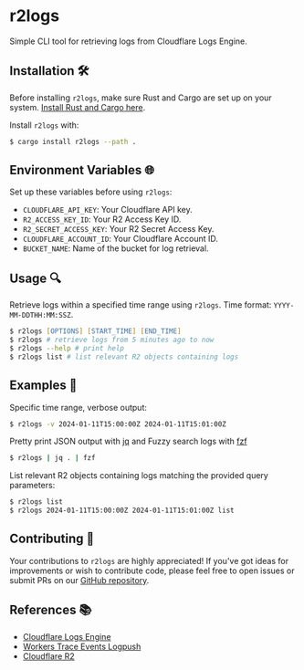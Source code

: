 # r2logs
Simple CLI tool for retrieving logs from Cloudflare Logs Engine.

## Installation 🛠️
Before installing `r2logs`, make sure Rust and Cargo are set up on your system. [Install Rust and Cargo here](https://www.rust-lang.org/tools/install).

Install `r2logs` with:
```zsh
$ cargo install r2logs --path .
```

## Environment Variables 🌐
Set up these variables before using `r2logs`:

- `CLOUDFLARE_API_KEY`: Your Cloudflare API key.
- `R2_ACCESS_KEY_ID`: Your R2 Access Key ID.
- `R2_SECRET_ACCESS_KEY`: Your R2 Secret Access Key.
- `CLOUDFLARE_ACCOUNT_ID`: Your Cloudflare Account ID.
- `BUCKET_NAME`: Name of the bucket for log retrieval.

## Usage 🔍
Retrieve logs within a specified time range using `r2logs`. Time format: `YYYY-MM-DDTHH:MM:SSZ`.

```zsh
$ r2logs [OPTIONS] [START_TIME] [END_TIME]
$ r2logs # retrieve logs from 5 minutes ago to now
$ r2logs --help # print help
$ r2logs list # list relevant R2 objects containing logs
```
## Examples 📝

Specific time range, verbose output:
  ```zsh
  $ r2logs -v 2024-01-11T15:00:00Z 2024-01-11T15:01:00Z
  ```
Pretty print JSON output with [jq](https://github.com/jqlang/jq) and
Fuzzy search logs with [fzf](https://github.com/junegunn/fzf)
  ```zsh
  $ r2logs | jq . | fzf
  ```

List relevant R2 objects containing logs matching the provided query parameters:
  ```zsh
  $ r2logs list
  $ r2logs 2024-01-11T15:00:00Z 2024-01-11T15:01:00Z list
  ```

## Contributing 👐
Your contributions to `r2logs` are highly appreciated! If you've got ideas for improvements or wish to contribute code, please feel free to open issues or submit PRs on our [GitHub repository](https://github.com/nuts3745/r2logs).

## References 📚
- [Cloudflare Logs Engine](https://developers.cloudflare.com/logs/r2-log-retrieval/)
- [Workers Trace Events Logpush](https://developers.cloudflare.com/workers/observability/logpush/)
- [Cloudflare R2](https://developers.cloudflare.com/r2/)
